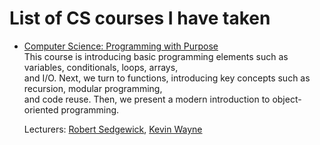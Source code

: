 # List of CS courses I have taken
- [Computer Science: Programming with Purpose](https://www.coursera.org/learn/cs-programming-java)  
    This course is introducing basic programming elements such as variables, conditionals, loops, arrays,  
    and I/O. Next, we turn to functions, introducing key concepts such as recursion, modular programming,  
    and code reuse. Then, we present a modern introduction to object-oriented programming.

    Lecturers: [Robert Sedgewick](https://www.coursera.org/instructor/~250165), 
               [Kevin Wayne](https://www.coursera.org/instructor/~246867)


